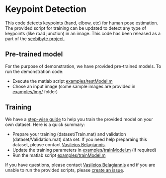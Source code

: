 # Keypoint Detection

This code detects keypoints (hand, elbow, etc) for human pose estimation. The provided script for training can be updated to detect any type of keypoints (like road junction) in an image. This code has been released as a part of the [seebibyte project](http://seebibyte.org).

## Pre-trained model
For the purpose of demonstration, we have provided pre-trained models. To run the demonstration code:
 * Execute the matlab script [examples/testModel.m](examples/testModel.m)
 * Chose an input image (some sample images are provided in [examples/img/](examples/img/) folder)


## Training
We have a [step-wise guide](https://htmlpreview.github.io/?https://github.com/ox-vgg/keypoint-detection/blob/master/ReadMe.html) to help you train the provided model on your own dataset. Here is a quick summary:
 * Prepare your training (dataset/Train.mat) and validation (dataset/Validation.mat) data set. If you need help preparaing this dataset, please contact [Vasileios Belagiannis](mailto:vb@robots.ox.ac.uk).
 * Update the training parameters in [examples/trainModel.m](examples/trainModel.m) (if required)
 * Run the matlab script [examples/trainModel.m](examples/trainModel.m)

If you have questions, please contact [Vasileios Belagiannis](mailto:vb@robots.ox.ac.uk) and if you are unable to run the provided scripts, please [create an issue](https://github.com/ox-vgg/keypoint-detection/issues/new).


